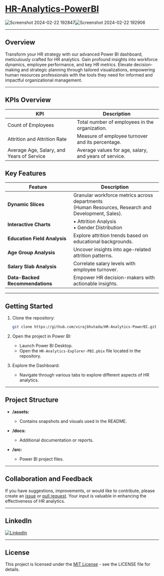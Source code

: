# [HR-Analytics-PowerBI](https://www.linkedin.com/in/virajnbhutada24/)

![Screenshot 2024-02-22 192847](https://github.com/virajbhutada/HR-Analytics-PowerBI/assets/143819712/bfdefdc7-4a7e-4290-9709-9b4c5ecec2ae)![Screenshot 2024-02-22 192906](https://github.com/virajbhutada/HR-Analytics-PowerBI/assets/143819712/b34d77e1-46f0-4ace-b1bc-d2c93b5132b3)


---

## Overview

Transform your HR strategy with our advanced Power BI dashboard, meticulously crafted for HR analytics. Gain profound insights into workforce dynamics, employee performance, and key HR metrics. Elevate decision-making and strategic planning through tailored visualizations, empowering human resources professionals with the tools they need for informed and impactful organizational management.

---

## KPIs Overview

| KPI                        | Description                                       |
|-----------------------------|---------------------------------------------------|
| Count of Employees          | Total number of employees in the organization.    |
| Attrition and Attrition Rate| Measure of employee turnover and its percentage.  |
| Average Age, Salary, and Years of Service | Average values for age, salary, and years of service. |

## Key Features

| Feature                                   | Description                                               |
|-------------------------------------------|-----------------------------------------------------------|
| **Dynamic Slices**                        | Granular workforce metrics across departments <br> (Human Resources, Research and Development, Sales). |
| **Interactive Charts**                    |  • Attrition Analysis <br> • Gender Distribution           |
| **Education Field Analysis**              | Explore attrition trends based on educational backgrounds. |
| **Age Group Analysis**                    | Uncover insights into age-related attrition patterns.     |
| **Salary Slab Analysis**                  | Correlate salary levels with employee turnover.           |
| **Data-Backed Recommendations**           | Empower HR decision-makers with actionable insights.      |


---

## Getting Started

1. Clone the repository:
   ```bash
   git clone https://github.com/virajbhutada/HR-Analytics-PowerBI.git
   ```

2. Open the project in Power BI:
   - Launch Power BI Desktop.
   - Open the `HR-Analytics-Explorer-PBI.pbix` file located in the repository.

3. Explore the Dashboard:
   - Navigate through various tabs to explore different aspects of HR analytics.

---

## Project Structure

- **/assets:**
  - Contains snapshots and visuals used in the README.

- **/docs:**
  - Additional documentation or reports.

- **/src:**
  - Power BI project files.

---

## Collaboration and Feedback

If you have suggestions, improvements, or would like to contribute, please create an [issue](https://github.com/virajbhutada/HR-Analytics-PowerBI/issues) or [pull request](https://github.com/virajbhutada/HR-Analytics-PowerBI/pulls). Your input is valuable in enhancing the effectiveness of HR analytics.

--- 

## LinkedIn

[![LinkedIn](https://img.shields.io/badge/LinkedIn-Connect-blue)](https://www.linkedin.com/in/virajnbhutada24)

--- 
## License

This project is licensed under the [MIT License](https://github.com/virajbhutada/HR-Analytics-PowerBI/blob/main/LICENSE) - see the LICENSE file for details.

